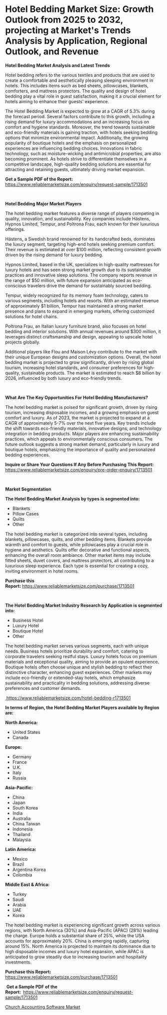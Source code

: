 <p><h1>Hotel Bedding Market Size: Growth Outlook from 2025 to 2032, projecting at Market's Trends Analysis by Application, Regional Outlook, and Revenue</h1></p><p><strong>Hotel Bedding Market Analysis and Latest Trends</strong></p>
<p><p>Hotel bedding refers to the various textiles and products that are used to create a comfortable and aesthetically pleasing sleeping environment in hotels. This includes items such as bed sheets, pillowcases, blankets, comforters, and mattress protectors. The quality and design of hotel bedding play a vital role in guest satisfaction, making it a crucial element for hotels aiming to enhance their guests' experience.</p><p>The Hotel Bedding Market is expected to grow at a CAGR of 5.3% during the forecast period. Several factors contribute to this growth, including a rising demand for luxury accommodations and an increasing focus on comfort and hygiene standards. Moreover, the trend towards sustainable and eco-friendly materials is gaining traction, with hotels seeking bedding options that minimize environmental impact. Additionally, the growing popularity of boutique hotels and the emphasis on personalized experiences are influencing bedding choices. Innovations in fabric technology, such as moisture-wicking and antimicrobial properties, are also becoming prominent. As hotels strive to differentiate themselves in a competitive landscape, high-quality bedding solutions are essential for attracting and retaining guests, ultimately driving market expansion.</p></p>
<p><strong>Get a Sample PDF of the Report:&nbsp;</strong> <a href="https://www.reliablemarketsize.com/enquiry/request-sample/1713501?utm_campaign=2461&utm_medium=2&utm_source=Github&utm_content=ia&utm_term=28032025&utm_id=hotel-bedding">https://www.reliablemarketsize.com/enquiry/request-sample/1713501</a></p>
<p>&nbsp;</p>
<p><strong>Hotel Bedding Major Market Players</strong></p>
<p><p>The hotel bedding market features a diverse range of players competing in quality, innovation, and sustainability. Key companies include Hästens, Hypnos Limited, Tempur, and Poltrona Frau, each known for their luxurious offerings. </p><p>Hästens, a Swedish brand renowned for its handcrafted beds, dominates the luxury segment, targeting high-end hotels seeking premium comfort. Their revenue is estimated at over $100 million, reflecting consistent growth driven by the rising demand for luxury bedding. </p><p>Hypnos Limited, based in the UK, specializes in high-quality mattresses for luxury hotels and has seen strong market growth due to its sustainable practices and innovative sleep solutions. The company reports revenue in the range of $50 million, with future expansion anticipated as eco-conscious travelers drive the demand for sustainably sourced bedding.</p><p>Tempur, widely recognized for its memory foam technology, caters to various segments, including hotels and resorts. With an estimated revenue of approximately $1 billion, Tempur has maintained a strong market presence and plans to expand in emerging markets, offering customized solutions for hotel chains.</p><p>Poltrona Frau, an Italian luxury furniture brand, also focuses on hotel bedding and interior solutions. With annual revenues around $300 million, it leverages distinct craftsmanship and design, appealing to upscale hotel projects globally.</p><p>Additional players like Flou and Maison Lévy contribute to the market with their unique European designs and customization options. Overall, the hotel bedding market is projected to grow significantly, driven by rising global tourism, increasing hotel standards, and consumer preferences for high-quality, sustainable products. The market is estimated to reach $8 billion by 2026, influenced by both luxury and eco-friendly trends.</p></p>
<p>&nbsp;</p>
<p><strong>What Are The Key Opportunities For Hotel Bedding Manufacturers?</strong></p>
<p><p>The hotel bedding market is poised for significant growth, driven by rising tourism, increasing disposable incomes, and a growing emphasis on guest comfort and luxury. As of 2023, the market is projected to expand at a CAGR of approximately 5-7% over the next five years. Key trends include the shift towards eco-friendly materials, innovative designs, and technology integration in bedding products. Major players are enhancing sustainability practices, which appeals to environmentally conscious consumers. The future outlook suggests a strong market demand, particularly in luxury and boutique hotels, emphasizing the importance of quality and personalized bedding experiences.</p></p>
<p><strong>Inquire or Share Your Questions If Any Before Purchasing This Report:</strong> <a href="https://www.reliablemarketsize.com/enquiry/pre-order-enquiry/1713501?utm_campaign=2461&utm_medium=2&utm_source=Github&utm_content=ia&utm_term=28032025&utm_id=hotel-bedding">https://www.reliablemarketsize.com/enquiry/pre-order-enquiry/1713501</a></p>
<p>&nbsp;</p>
<p><strong>Market Segmentation</strong></p>
<p><strong>The Hotel Bedding Market Analysis by types is segmented into:</strong></p>
<p><ul><li>Blankets</li><li>Pillow Cases</li><li>Quilts</li><li>Other</li></ul></p>
<p><p>The hotel bedding market is categorized into several types, including blankets, pillowcases, quilts, and other bedding items. Blankets provide warmth and comfort to guests, while pillowcases play a crucial role in hygiene and aesthetics. Quilts offer decorative and functional aspects, enhancing the overall room ambiance. Other market items may include fitted sheets, duvet covers, and mattress protectors, all contributing to a luxurious sleep experience. Each type is essential for creating a cozy, inviting environment in hotel rooms.</p></p>
<p><strong>Purchase this Report:&nbsp;</strong><a href="https://www.reliablemarketsize.com/purchase/1713501?utm_campaign=2461&utm_medium=2&utm_source=Github&utm_content=ia&utm_term=28032025&utm_id=hotel-bedding">https://www.reliablemarketsize.com/purchase/1713501</a></p>
<p>&nbsp;</p>
<p><strong>The Hotel Bedding Market Industry Research by Application is segmented into:</strong></p>
<p><ul><li>Business Hotel</li><li>Luxury Hotel</li><li>Boutique Hotel</li><li>Other</li></ul></p>
<p><p>The hotel bedding market serves various segments, each with unique needs. Business hotels prioritize durability and comfort, catering to corporate travelers seeking restful stays. Luxury hotels focus on premium materials and exceptional quality, aiming to provide an opulent experience. Boutique hotels often choose unique and stylish bedding to reflect their distinctive character, enhancing guest experiences. Other markets may include eco-friendly or extended-stay hotels, which emphasize sustainability and practicality in bedding solutions, addressing diverse preferences and customer demands.</p></p>
<p><a href="https://www.reliablemarketsize.com/hotel-bedding-r1713501?utm_campaign=2461&utm_medium=2&utm_source=Github&utm_content=ia&utm_term=28032025&utm_id=hotel-bedding">&nbsp;https://www.reliablemarketsize.com/hotel-bedding-r1713501</a></p>
<p><strong>In terms of Region, the Hotel Bedding Market Players available by Region are:</strong></p>
<p>
    <p> <strong> North America: </strong>
        <ul>
            <li>United States</li>
            <li>Canada</li>
        </ul>
        </p> 
    <p> <strong> Europe: </strong>
        <ul>
            <li>Germany</li>
            <li>France</li>
            <li>U.K.</li>
            <li>Italy</li>
            <li>Russia</li>
        </ul>
        </p> 
    <p> <strong> Asia-Pacific: </strong>
        <ul>
            <li>China</li>
            <li>Japan</li>
            <li>South Korea</li>
            <li>India</li>
            <li>Australia</li>
            <li>China Taiwan</li>
            <li>Indonesia</li>
            <li>Thailand</li>
            <li>Malaysia</li>
        </ul>
        </p> 
    <p> <strong> Latin America: </strong>
        <ul>
            <li>Mexico</li>
            <li>Brazil</li>
            <li>Argentina Korea</li>
            <li>Colombia</li>
        </ul>
        </p> 
    <p> <strong> Middle East & Africa: </strong>
        <ul>
            <li>Turkey</li>
            <li>Saudi</li>
            <li>Arabia</li>
            <li>UAE</li>
            <li>Korea</li>
        </ul>
    </p>
    </p>
<p><p>The hotel bedding market is experiencing significant growth across various regions, with North America (30%) and Asia-Pacific (APAC) (28%) leading the charge. Europe holds a substantial share of 25%, while the USA accounts for approximately 20%. China is emerging rapidly, capturing around 15%. North America is projected to maintain its dominance due to high disposable incomes and luxury hotel expansion, while APAC is anticipated to grow steadily due to increasing tourism and hospitality investments.</p></p>
<p><strong>Purchase this Report: </strong><a href="https://www.reliablemarketsize.com/purchase/1713501?utm_campaign=2461&utm_medium=2&utm_source=Github&utm_content=ia&utm_term=28032025&utm_id=hotel-bedding">https://www.reliablemarketsize.com/purchase/1713501</a></p>
<p>&nbsp;<strong>Get a Sample PDF of the Report:&nbsp;&nbsp;</strong><a href="https://www.reliablemarketsize.com/enquiry/request-sample/1713501?utm_campaign=2461&utm_medium=2&utm_source=Github&utm_content=ia&utm_term=28032025&utm_id=hotel-bedding">https://www.reliablemarketsize.com/enquiry/request-sample/1713501</a></p>
<p><strong></strong></p>
<p><p><a href="https://github.com/techerghalim/Market-Research-Report-List-1/blob/main/church-accounting-software-market.md?utm_campaign=2461&utm_medium=2&utm_source=Github&utm_content=ia&utm_term=28032025&utm_id=hotel-bedding">Church Accounting Software Market</a></p></p>